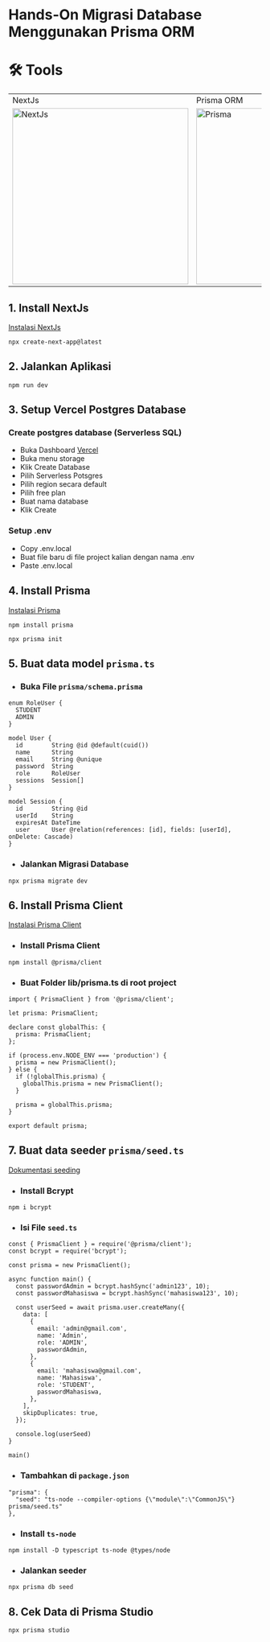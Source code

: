 # Hands-On Migrasi Database Menggunakan Prisma ORM

# 🛠️ Tools

<table>
  <tr>
     <td>NextJs</td>
     <td>Prisma ORM</td>
     <td>Vercel</td>
  </tr>
  <tr>
    <td>
        <a href="https://nextjs.org/">
           <img src="https://marcbruederlin.gallerycdn.vsassets.io/extensions/marcbruederlin/next-icons/0.1.0/1723747598319/Microsoft.VisualStudio.Services.Icons.Default" alt="NextJs" width="350">
        </a>
    </td>
    <td>
        <a href="https://www.prisma.io/">
           <img src="https://cdnlogo.com/logos/p/67/prisma.svg" alt="Prisma" width="350">
        </a>
    </td>
    <td>
        <a href="https://vercel.com">
           <img src="https://static.wikia.nocookie.net/logopedia/images/a/a7/Vercel_favicon.svg/revision/latest?cb=20221026155821" alt="Vercel" width="350">
        </a>
    </td>
  </tr>
 </table>

## 1. Install NextJs 
[Instalasi NextJs](https://nextjs.org/docs/app/getting-started/installation)
```
npx create-next-app@latest
```

## 2. Jalankan Aplikasi
```
npm run dev
```

## 3. Setup Vercel Postgres Database
### Create postgres database (Serverless SQL)
- Buka Dashboard [Vercel](https://vercel.com)
- Buka menu storage
- Klik Create Database
- Pilih Serverless Potsgres
- Pilih region secara default
- Pilih free plan
- Buat nama database
- Klik Create

### Setup .env
- Copy .env.local
- Buat file baru di file project kalian dengan nama .env
- Paste .env.local

## 4. Install Prisma
[Instalasi Prisma](https://www.prisma.io/docs/getting-started/setup-prisma/start-from-scratch/relational-databases-typescript-prismaPostgres)
```
npm install prisma
```

```
npx prisma init 
```

## 5. Buat data model ``prisma.ts``
- ### Buka File ``prisma/schema.prisma``

```
enum RoleUser {
  STUDENT
  ADMIN
}
```

```
model User {
  id        String @id @default(cuid())
  name      String
  email     String @unique
  password  String
  role      RoleUser
  sessions  Session[]
}
```

```
model Session {
  id        String @id
  userId    String
  expiresAt DateTime
  user      User @relation(references: [id], fields: [userId], onDelete: Cascade)
}
```

- ### Jalankan Migrasi Database
```
npx prisma migrate dev
```


## 6. Install Prisma Client
[Instalasi Prisma Client](https://www.prisma.io/docs/getting-started/setup-prisma/start-from-scratch/relational-databases/install-prisma-client-typescript-postgresql)

- ### Install Prisma Client
```
npm install @prisma/client
```

- ### Buat Folder lib/prisma.ts di root project
```
import { PrismaClient } from '@prisma/client';

let prisma: PrismaClient;

declare const globalThis: {
  prisma: PrismaClient;
};

if (process.env.NODE_ENV === 'production') {
  prisma = new PrismaClient();
} else {
  if (!globalThis.prisma) {
    globalThis.prisma = new PrismaClient();
  }

  prisma = globalThis.prisma;
}

export default prisma;
```

## 7. Buat data seeder ``prisma/seed.ts``
[Dokumentasi seeding](https://www.prisma.io/docs/orm/prisma-migrate/workflows/seeding)

- ### Install Bcrypt
```
npm i bcrypt
```

- ### Isi File ``seed.ts``
```
const { PrismaClient } = require('@prisma/client');
const bcrypt = require('bcrypt');

const prisma = new PrismaClient();

async function main() {
  const passwordAdmin = bcrypt.hashSync('admin123', 10);
  const passwordMahasiswa = bcrypt.hashSync('mahasiswa123', 10);

  const userSeed = await prisma.user.createMany({
    data: [
      {
        email: 'admin@gmail.com',
        name: 'Admin',
        role: 'ADMIN',
        passwordAdmin,
      },
      {
        email: 'mahasiswa@gmail.com',
        name: 'Mahasiswa',
        role: 'STUDENT',
        passwordMahasiswa,
      },
    ],
    skipDuplicates: true,
  });

  console.log(userSeed)
}

main()
```

- ### Tambahkan di ``package.json``
```
"prisma": {
  "seed": "ts-node --compiler-options {\"module\":\"CommonJS\"} prisma/seed.ts"
},
```

- ### Install ``ts-node``
```
npm install -D typescript ts-node @types/node
```

- ### Jalankan seeder
```
npx prisma db seed
```

## 8. Cek Data di Prisma Studio
```
npx prisma studio
```
